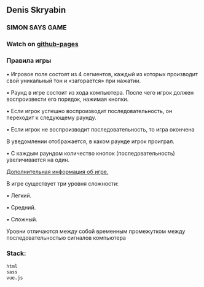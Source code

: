 ## Denis Skryabin
### SIMON SAYS GAME

### Watch on [github-pages](https://sden4.github.io/medods_test_work_2/)

### Правила игры

• Игровое поле состоят из 4 сегментов, каждый из которых производит свой уникальный тон и «загорается» при нажатии.

• Раунд в игре состоит из хода компьютера. После чего игрок должен воспроизвести его порядок, нажимая кнопки.

• Если игрок успешно воспроизводит последовательность, он переходит к следующему раунду.

• Если игрок не воспроизводит последовательность, то игра окончена 

В уведомлении отображается, в каком раунде игрок проиграл.

• С каждым раундом количество кнопок (последовательность) увеличивается на один.

[Дополнительная информация об игре.](https://en.wikipedia.org/wiki/Simon_(game))

В игре существует три уровня сложности:

• Легкий.

• Средний.

• Сложный.

Уровни отличаются между собой временным промежутком между последовательностью сигналов компьютера

### Stack:
```sh
html
sass
vue.js
```

<!-- 
github pages
git add dist && git commit -m "Initial dist subtree commit"
git subtree push --prefix dist origin gh-pages
 -->